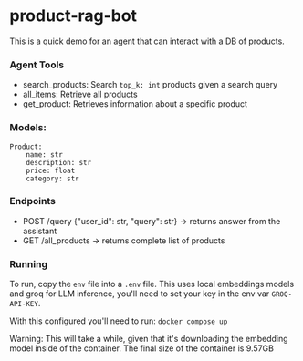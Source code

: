 # product-rag-bot

This is a quick demo for an agent that can interact with a DB of products.

### Agent Tools

- search_products: Search `top_k: int` products given a search query
- all_items: Retrieve all products
- get_product: Retrieves information about a specific product

### Models:

```
Product:
    name: str
    description: str
    price: float
    category: str
```

### Endpoints

- POST /query {"user_id": str, "query": str} -> returns answer from the assistant
- GET /all_products -> returns complete list of products

### Running

To run, copy the `env` file into a `.env` file.
This uses local embeddings models and groq for LLM inference, you'll need to set your key in the env var `GROQ-API-KEY`.

With this configured you'll need to run:
```docker compose up```

Warning: This will take a while, given that it's downloading the embedding model inside of the container. The final size of the container is 9.57GB